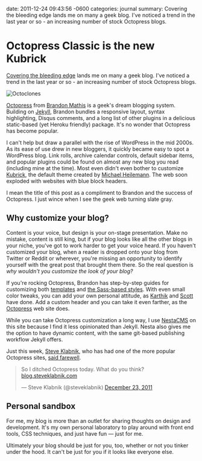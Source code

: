 date: 2011-12-24 09:43:56 -0600
categories: journal
summary: Covering the bleeding edge lands me on many a geek blog. I've noticed a trend in the last year or so - an increasing number of stock Octopress blogs.

# Octopress Classic is the new Kubrick

[Covering the bleeding edge](http://thechangelog.com/) lands me on many
a geek blog. I've noticed a trend in the last year or so - an increasing
number of stock Octopress blogs.

![Octoclones](http://cl.ly/1b2W3N36463L0D3H2R3G/octopress-clones.png)

[Octopress](http://octopress.org/) from [Brandon
Mathis](http://twitter.com/imathis) is a geek's dream blogging system.
Building on [Jekyll](https://github.com/mojombo/jekyll), Brandon bundles
a responsive layout, syntax highlighting, Disqus comments, and a long
list of other plugins in a delicious static-based (yet Heroku friendly)
package. It's no wonder that Octopress has become popular.

I can't help but draw a parallel with the rise of WordPress in the mid 2000s. As its
ease of use drew in new bloggers, it quickly became easy to spot a
WordPress blog. Link rolls, archive calendar controls, default
sidebar items, and popular plugins could be found on almost any new blog you read (including
mine at the time). Most even didn't even bother to customize
[Kubrick](http://wordpress.org/extend/themes/default), the default theme
created by [Michael
Heilemann](http://binarybonsai.com/wordpress/kubrick/). The web soon
exploded with websites with blue block headers.

I mean the title of this post as a compliment to Brandon and the success
of Octopress. I just wince when I see the geek web turning slate gray.

## Why customize your blog?

Content is your voice, but design is your on-stage presentation. Make no
mistake, content is still king, but if your blog looks like all the
other blogs in your niche, you've got to work harder to get your voice
heard. If you haven't customized your blog, when a reader is dropped
onto your blog from Twitter or Reddit or wherever, you're missing an
opportunity to identify yourself with the great post that brought them
there. So the real question is _why wouldn't you customize the look of
your blog?_

If you're rocking Octopress, Brandon has step-by-step guides for
customizing both [templates](http://octopress.org/docs/theme/template/)
and [the Sass-based styles](http://octopress.org/docs/theme/styles/).
With even small color tweaks, you can add your own personal attitude, as
[Karthik](http://hkarthik.me/) and
[Scott](http://www.scottw.com) have done. Add a custom
header and you can take it even farther, as the
[Octopress](http://octopress.org) web site does.

While you can take Octopress customization a long way, I use
[NestaCMS](http://nestacms.com) on this site because I find it less
opinionated than Jekyll. Nesta also gives me the option to have dynamic content,
with the same git-based publishing workflow Jekyll offers.

Just this week, [Steve
Klabnik](http://www.steveklabnik.com/), who has had one of the more
popular Octopress sites, [said farewell](https://twitter.com/steveklabnik/status/150252892668956673).

<blockquote class="twitter-tweet"><p>So I ditched Octopress today.
What do you think? <a href="http://t.co/v7GX0lZR"
title="http://blog.steveklabnik.com/">blog.steveklabnik.com</a></p>&mdash;
Steve Klabnik (@steveklabnik) <a
href="https://twitter.com/steveklabnik/status/150252892668956673"
data-datetime="2011-12-23T16:34:15+00:00">December 23,
2011</a></blockquote>

## Personal sandbox

For me, my blog is more than an outlet for sharing thoughts on design
and development. It's my own personal laboratory to play around with
front end tools, CSS techniques, and just have fun &mdash; just for me.

Ultimately your blog should be just for you, too, whether or not you
tinker under the hood. It can't be just for you if it looks like
everyone else.
